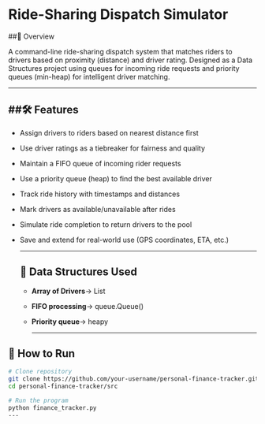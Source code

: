 # Ride-Sharing Dispatch Simulator
##📌 Overview

A command-line ride-sharing dispatch system that matches riders to drivers based on proximity (distance) and driver rating. Designed as a Data Structures project using queues for incoming ride requests and priority queues (min-heap) for intelligent driver matching.

---
##🛠 Features
---
- Assign drivers to riders based on nearest distance first
- Use driver ratings as a tiebreaker for fairness and quality
- Maintain a FIFO queue of incoming rider requests
- Use a priority queue (heap) to find the best available driver
- Track ride history with timestamps and distances
- Mark drivers as available/unavailable after rides
- Simulate ride completion to return drivers to the pool
- Save and extend for real-world use (GPS coordinates, ETA, etc.)

  ---

  ## 📂 Data Structures Used
  - **Array of Drivers**-> List
  - **FIFO processing**-> queue.Queue()
  - **Priority queue**-> heapy

    ---

## 🚀 How to Run
```bash
# Clone repository
git clone https://github.com/your-username/personal-finance-tracker.git
cd personal-finance-tracker/src

# Run the program
python finance_tracker.py
---
    
